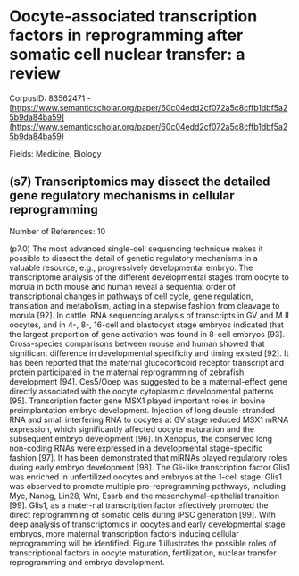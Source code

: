 # Oocyte-associated transcription factors in reprogramming after somatic cell nuclear transfer: a review

CorpusID: 83562471 - [https://www.semanticscholar.org/paper/60c04edd2cf072a5c8cffb1dbf5a25b9da84ba59](https://www.semanticscholar.org/paper/60c04edd2cf072a5c8cffb1dbf5a25b9da84ba59)

Fields: Medicine, Biology

## (s7) Transcriptomics may dissect the detailed gene regulatory mechanisms in cellular reprogramming
Number of References: 10

(p7.0) The most advanced single-cell sequencing technique makes it possible to dissect the detail of genetic regulatory mechanisms in a valuable resource, e.g., progressively developmental embryo. The transcriptome analysis of the different developmental stages from oocyte to morula in both mouse and human reveal a sequential order of transcriptional changes in pathways of cell cycle, gene regulation, translation and metabolism, acting in a stepwise fashion from cleavage to morula [92]. In cattle, RNA sequencing analysis of transcripts in GV and M II oocytes, and in 4-, 8-, 16-cell and blastocyst stage embryos indicated that the largest proportion of gene activation was found in 8-cell embryos [93]. Cross-species comparisons between mouse and human showed that significant difference in developmental specificity and timing existed [92]. It has been reported that the maternal glucocorticoid receptor transcript and protein participated in the maternal reprogramming of zebrafish development [94]. Ces5/Ooep was suggested to be a maternal-effect gene directly associated with the oocyte cytoplasmic developmental patterns [95]. Transcription factor gene MSX1 played important roles in bovine preimplantation embryo development. Injection of long double-stranded RNA and small interfering RNA to oocytes at GV stage reduced MSX1 mRNA expression, which significantly affected oocyte maturation and the subsequent embryo development [96]. In Xenopus, the conserved long non-coding RNAs were expressed in a developmental stage-specific fashion [97]. It has been demonstrated that miRNAs played regulatory roles during early embryo development [98]. The Gli-like transcription factor Glis1 was enriched in unfertilized oocytes and embryos at the 1-cell stage. Glis1 was observed to promote multiple pro-reprogramming pathways, including Myc, Nanog, Lin28, Wnt, Essrb and the mesenchymal-epithelial transition [99]. Glis1, as a mater-nal transcription factor effectively promoted the direct reprogramming of somatic cells during iPSC generation [99]. With deep analysis of transcriptomics in oocytes and early developmental stage embryos, more maternal transcription factors inducing cellular reprogramming will be identified. Figure 1 illustrates the possible roles of transcriptional factors in oocyte maturation, fertilization, nuclear transfer reprogramming and embryo development.
